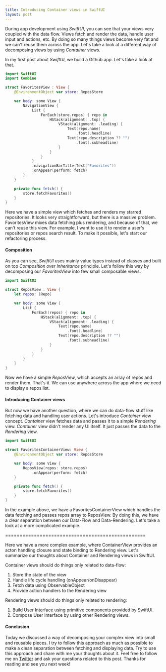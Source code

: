 ```yaml
---
title: Introducing Container views in SwiftUI
layout: post
---
```


During app development using *SwiftUI*, you can see that your views very coupled with the data flow. Views fetch and render the data, handle user input and actions, etc. By doing so many things views become very fat and we can't reuse them across the app. Let's take a look at a different way of decomposing views by using *Container* views.

In my first post about *SwiftUI*, we build a Github app. Let's take a look at that.

```swift
import SwiftUI
import Combine

struct FavoritesView : View {
    @EnvironmentObject var store: ReposStore

    var body: some View {
        NavigationView {
            List {
                ForEach(store.repos) { repo in
                    HStack(alignment: .top) {
                        VStack(alignment: .leading) {
                            Text(repo.name)
                                .font(.headline)
                            Text(repo.description ?? "")
                                .font(.subheadline)
                        }
                    }
                }
            }
            .navigationBarTitle(Text("Favorites"))
            .onAppear(perform: fetch)
        }
    }

    private func fetch() {
        store.fetchFavorites()
    }
}
```

Here we have a simple view which fetches and renders my starred repositories. It looks very straightforward, but there is a massive problem. FavoritesView mixes data fetching plus rendering, and because of that, we can't reuse this view. For example, I want to use it to render a user's repositories or repos search result. To make it possible, let's start our refactoring process.

#### Composition
As you can see, *SwiftUI* uses mainly value types instead of classes and built on top *Composition over Inheritance* principle. Let's follow this way by decomposing our *FavoritesView* into few small composable views.

```swift
import SwiftUI

struct ReposView : View {
    let repos: [Repo]

    var body: some View {
        List {
            ForEach(repos) { repo in
                HStack(alignment: .top) {
                    VStack(alignment: .leading) {
                        Text(repo.name)
                            .font(.headline)
                        Text(repo.description ?? "")
                            .font(.subheadline)
                    }
                }
            }
        }
    }
}
```

Now we have a simple *ReposView*, which accepts an array of repos and render them. That's it. We can use anywhere across the app where we need to display a repos list.

#### Introducing Container views
But now we have another question, where we can do data-flow stuff like fetching data and handling user actions. Let's introduce *Container* view concept. *Container* view fetches data and passes it to a simple *Rendering* view. *Container* view didn't render any UI itself. It just passes the data to the *Rendering* view.

```swift
import SwiftUI

struct FavoritesContainerView: View {
    @EnvironmentObject var store: ReposStore

    var body: some View {
        ReposView(repos: store.repos)
            .onAppear(perform: fetch)
    }

    private func fetch() {
        store.fetchFavorites()
    }
}
```

In the example above, we have a FavoritesContainerView which handles the data fetching and passes repos array to ReposView. By doing this, we have a clear separation between our Data-Flow and Data-Rendering. Let's take a look at a more complicated example.

=================================================

Here we have a more complex example, where ContainerView provides an acton handling closure and state binding to Rendering view. Let's summarize our thoughts about Container and Rendering views in SwiftUI.

Container views should do things only related to data-flow:
1. Store the state of the view
2. Handle life cycle handling (onAppear/onDisappear)
3. Fetch data using ObservableObject
4. Provide action handlers to the Rendering view

Rendering views should do things only related to rendering:
1. Build User Interface using primitive components provided by SwiftUI.
2. Compose User Interface by using other Rendering views.

#### Conclusion
Today we discussed a way of decomposing your complex view into small and reusable pieces. I try to follow this approach as much as possible to make a clean separation between fetching and displaying data. Try to use this approach and share with me your thoughts about it.  Feel free to follow me on [Twitter](https://twitter.com/mecid) and ask your questions related to this post. Thanks for reading and see you next week!  

